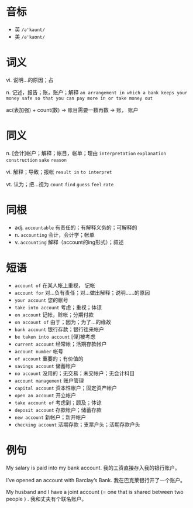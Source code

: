 # 音标

- 英 `/ə'kaunt/`
- 美 `/ə'kaʊnt/`

# 词义

vi. 说明…的原因；占


n. 记述，报告；账，账户；解释
`an arrangement in which a bank keeps your money safe so that you can pay more in or take money out`



ac(表加强) + count(数) → 账目需要一数再数 → 账， 账户

# 同义

n. [会计]帐户；解释；帐目，帐单；理由
`interpretation` `explanation` `construction` `sake` `reason`

vi. 解释；导致；报帐
`result in` `to interpret`

vt. 认为；把…视为
`count` `find` `guess` `feel` `rate`

# 同根

- adj. `accountable` 有责任的；有解释义务的；可解释的
- n. `accounting` 会计，会计学；帐单
- v. `accounting` 解释（account的ing形式）；叙述

# 短语

- `account of` 在某人帐上重视，	记帐
- `account for` 对…负有责任；对…做出解释；说明……的原因
- `your account` 您的帐号
- `take into account` 考虑；重视；体谅
- `on account` 记帐，赊帐；分期付款
- `on account of` 由于；因为；为了…的缘故
- `bank account` 银行存款；银行往来帐户
- `be taken into account` [俚]被考虑
- `current account` 经常帐；活期存款帐户
- `account number` 帐号
- `of account` 重要的；有价值的
- `savings account` 储蓄帐户
- `no account` 没用的；无交易；未交帐户；无会计科目
- `account management` 账户管理
- `capital account` 资本性帐户；固定资产帐户
- `open an account` 开立帐户
- `take account of` 考虑到；顾及；体谅
- `deposit account` 存款帐户；储蓄存款
- `new account` 新帐户；新开帐户
- `checking account` 活期存款；支票户头；活期存款户头

# 例句

My salary is paid into my bank account.
我的工资直接存入我的银行账户。

I’ve opened an account with Barclay’s Bank.
我在巴克莱银行开了一个账户。

My husband and I have a joint account (=  one that is shared between two people  ) .
我和丈夫有个联名账户。


